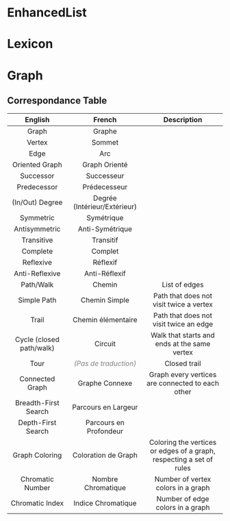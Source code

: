 # EnhancedList #

# Lexicon #

# Graph #
## Correspondance Table ##
|English|French|Description|
|:-----:|:----:|:---------:|
|Graph|Graphe||
|Vertex|Sommet||
|Edge|Arc||
|Oriented Graph|Graph Orienté||
|Successor|Successeur||
|Predecessor|Prédecesseur||
|(In/Out) Degree|Degrée (Intérieur/Extérieur)||
|Symmetric|Symétrique||
|Antisymmetric|Anti-Symétrique||
|Transitive|Transitif||
|Complete|Complet||
|Reflexive|Réflexif||
|Anti-Reflexive|Anti-Réflexif||
|Path/Walk|Chemin|List of edges|
|Simple Path|Chemin Simple|Path that does not visit twice a vertex|
|Trail|Chemin élémentaire|Path that does not visit twice an edge|
|Cycle (closed path/walk)|Circuit|Walk that starts and ends at the same vertex|
|Tour|<span style="color:grey;">*(Pas de traduction)*</span>|Closed trail|
|Connected Graph|Graphe Connexe|Graph every vertices are connected to each other|
|Breadth-First Search|Parcours en Largeur||
|Depth-First Search|Parcours en Profondeur||
|Graph Coloring|Coloration de Graph|Coloring the vertices or edges of a graph, respecting a set of rules|
|Chromatic Number|Nombre Chromatique|Number of vertex colors in a graph|
|Chromatic Index|Indice Chromatique|Number of edge colors in a graph|



